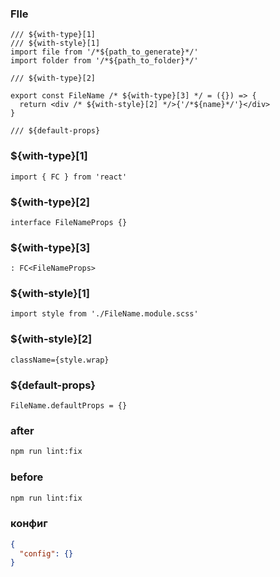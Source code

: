 ### FIle

```tsx
/// ${with-type}[1]
/// ${with-style}[1]
import file from '/*${path_to_generate}*/'
import folder from '/*${path_to_folder}*/'

/// ${with-type}[2]

export const FileName /* ${with-type}[3] */ = ({}) => {
  return <div /* ${with-style}[2] */>{'/*${name}*/'}</div>
}

/// ${default-props}
```

### ${with-type}[1]

```text
import { FC } from 'react'
```

### ${with-type}[2]

```text
interface FileNameProps {}
```

### ${with-type}[3]

```text
: FC<FileNameProps>
```

### ${with-style}[1]

```text
import style from './FileName.module.scss'
```

### ${with-style}[2]

```text
className={style.wrap}
```

### ${default-props}

```tsx
FileName.defaultProps = {}
```

### after

```bash
npm run lint:fix
```

### before

```bash
npm run lint:fix
```

### конфиг

```json
{
  "config": {}
}
```
